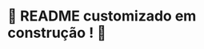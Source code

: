 # :construction: README customizado em construção ! :construction:
<!-- 
REQUSITO 1
A página deve conter o título "Paleta de Cores"

O título deverá ficar dentro de uma tag h1 com o id denominado title;

O texto do título deve ser exatamente "Paleta de Cores".

O que será testado:

O título deve possuir a tag h1;
O título deve possuir o id title;
O título deve ser Paleta de Cores

Requisito 2

A página deve conter uma paleta com quatro opções de cores
A paleta de cores deve ser um elemento com id denominado color-palette, e cada cor individual contida na paleta de cores deve possuir a classe chamada color;

A cor de fundo de cada elemento da paleta deverá ser a cor que o elemento representa. A única cor não permitida na paleta é a cor branca;

Cada elemento da paleta de cores deverá ter uma borda preta, sólida e com 1 pixel de largura;

A paleta de cores deverá listar todas as cores disponíveis para utilização lado a lado, e deverá ser posicionada abaixo do título Paleta de Cores;

A paleta de cores não deve conter cores repetidas.

O que será testado:

A paleta de cores deve possuir o id color-palette;

As cores individuais da paleta devem possuir a classe color;

A cor de fundo de cada elemento da paleta é a cor que o elemento representa warning A única cor não permitida na paleta é a cor branca warning;

Os elementos da paleta de cores devem ter borda preta, sólida e com 1 pixel de largura;

As cores da paleta devem estar lado a lado;

A paleta de cores deve estar posicionada abaixo do título Paleta de Cores;

A paleta de cores não pode conter cores repetidas.

Requisito 3 
-->
